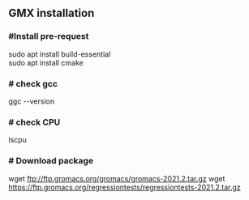 ## GMX installation  
### \#Install pre-request
sudo apt install build-essential  
sudo apt install cmake  
    
### \# check gcc  
ggc --version
### \# check CPU
lscpu

### \# Download package
wget ftp://ftp.gromacs.org/gromacs/gromacs-2021.2.tar.gz 
wget https://ftp.gromacs.org/regressiontests/regressiontests-2021.2.tar.gz